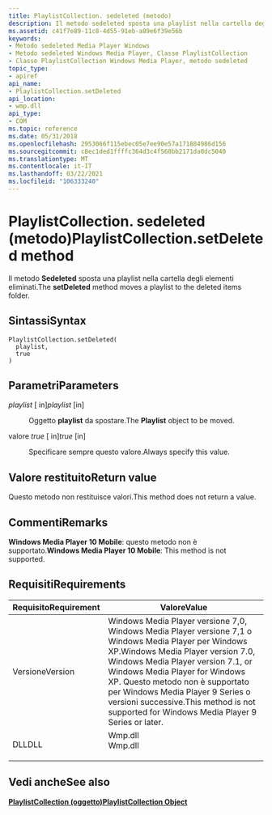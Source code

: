 ```yaml
---
title: PlaylistCollection. sedeleted (metodo)
description: Il metodo sedeleted sposta una playlist nella cartella degli elementi eliminati.
ms.assetid: c41f7e89-11c8-4d55-91eb-a89e6f39e56b
keywords:
- Metodo sedeleted Media Player Windows
- Metodo sedeleted Windows Media Player, Classe PlaylistCollection
- Classe PlaylistCollection Windows Media Player, metodo sedeleted
topic_type:
- apiref
api_name:
- PlaylistCollection.setDeleted
api_location:
- wmp.dll
api_type:
- COM
ms.topic: reference
ms.date: 05/31/2018
ms.openlocfilehash: 2953066f115ebec05e7ee90e57a171884986d156
ms.sourcegitcommit: c8ec1ded1ffffc364d3c4f560bb2171da0dc5040
ms.translationtype: MT
ms.contentlocale: it-IT
ms.lasthandoff: 03/22/2021
ms.locfileid: "106333240"
---
```

# <a name="playlistcollectionsetdeleted-method"></a><span data-ttu-id="87937-106">PlaylistCollection. sedeleted (metodo)</span><span class="sxs-lookup"><span data-stu-id="87937-106">PlaylistCollection.setDeleted method</span></span>

<span data-ttu-id="87937-107">Il metodo **Sedeleted** sposta una playlist nella cartella degli elementi eliminati.</span><span class="sxs-lookup"><span data-stu-id="87937-107">The **setDeleted** method moves a playlist to the deleted items folder.</span></span>

## <a name="syntax"></a><span data-ttu-id="87937-108">Sintassi</span><span class="sxs-lookup"><span data-stu-id="87937-108">Syntax</span></span>


```JScript
PlaylistCollection.setDeleted(
  playlist,
  true
)
```



## <a name="parameters"></a><span data-ttu-id="87937-109">Parametri</span><span class="sxs-lookup"><span data-stu-id="87937-109">Parameters</span></span>

<dl> <dt>

<span data-ttu-id="87937-110">*playlist* \[ in\]</span><span class="sxs-lookup"><span data-stu-id="87937-110">*playlist* \[in\]</span></span>
</dt> <dd>

<span data-ttu-id="87937-111">Oggetto **playlist** da spostare.</span><span class="sxs-lookup"><span data-stu-id="87937-111">The **Playlist** object to be moved.</span></span>

</dd> <dt>

<span data-ttu-id="87937-112">valore *true* \[ in\]</span><span class="sxs-lookup"><span data-stu-id="87937-112">*true* \[in\]</span></span>
</dt> <dd>

<span data-ttu-id="87937-113">Specificare sempre questo valore.</span><span class="sxs-lookup"><span data-stu-id="87937-113">Always specify this value.</span></span>

</dd> </dl>

## <a name="return-value"></a><span data-ttu-id="87937-114">Valore restituito</span><span class="sxs-lookup"><span data-stu-id="87937-114">Return value</span></span>

<span data-ttu-id="87937-115">Questo metodo non restituisce valori.</span><span class="sxs-lookup"><span data-stu-id="87937-115">This method does not return a value.</span></span>

## <a name="remarks"></a><span data-ttu-id="87937-116">Commenti</span><span class="sxs-lookup"><span data-stu-id="87937-116">Remarks</span></span>

<span data-ttu-id="87937-117">**Windows Media Player 10 Mobile**: questo metodo non è supportato.</span><span class="sxs-lookup"><span data-stu-id="87937-117">**Windows Media Player 10 Mobile**: This method is not supported.</span></span>

## <a name="requirements"></a><span data-ttu-id="87937-118">Requisiti</span><span class="sxs-lookup"><span data-stu-id="87937-118">Requirements</span></span>



| <span data-ttu-id="87937-119">Requisito</span><span class="sxs-lookup"><span data-stu-id="87937-119">Requirement</span></span> | <span data-ttu-id="87937-120">Valore</span><span class="sxs-lookup"><span data-stu-id="87937-120">Value</span></span> |
|--------------------|-------------------------------------------------------------------------------------------------------------------------------------------------------------------------------------------------|
| <span data-ttu-id="87937-121">Versione</span><span class="sxs-lookup"><span data-stu-id="87937-121">Version</span></span><br/> | <span data-ttu-id="87937-122">Windows Media Player versione 7,0, Windows Media Player versione 7,1 o Windows Media Player per Windows XP.</span><span class="sxs-lookup"><span data-stu-id="87937-122">Windows Media Player version 7.0, Windows Media Player version 7.1, or Windows Media Player for Windows XP.</span></span> <span data-ttu-id="87937-123">Questo metodo non è supportato per Windows Media Player 9 Series o versioni successive.</span><span class="sxs-lookup"><span data-stu-id="87937-123">This method is not supported for Windows Media Player 9 Series or later.</span></span><br/> |
| <span data-ttu-id="87937-124">DLL</span><span class="sxs-lookup"><span data-stu-id="87937-124">DLL</span></span><br/>     | <dl> <span data-ttu-id="87937-125"><dt>Wmp.dll</dt></span><span class="sxs-lookup"><span data-stu-id="87937-125"><dt>Wmp.dll</dt></span></span> </dl>                                                                                                              |



## <a name="see-also"></a><span data-ttu-id="87937-126">Vedi anche</span><span class="sxs-lookup"><span data-stu-id="87937-126">See also</span></span>

<dl> <dt>

[<span data-ttu-id="87937-127">**PlaylistCollection (oggetto)**</span><span class="sxs-lookup"><span data-stu-id="87937-127">**PlaylistCollection Object**</span></span>](playlistcollection-object.md)
</dt> </dl>

 

 





